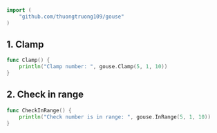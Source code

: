 
# <Badge style='font-size: 1.8rem; text-shadow: 1px 1px 2px rgba(0, 0, 0, 0.3); padding: 0.35rem 0.75rem 0.35rem 0;' type='info' text='🔖 Number' />


```go
import (
	"github.com/thuongtruong109/gouse"
)
```

## 1. Clamp



```go
func Clamp() {
	println("Clamp number: ", gouse.Clamp(5, 1, 10))
}
```

## 2. Check in range



```go
func CheckInRange() {
	println("Check number is in range: ", gouse.InRange(5, 1, 10))
}
```
